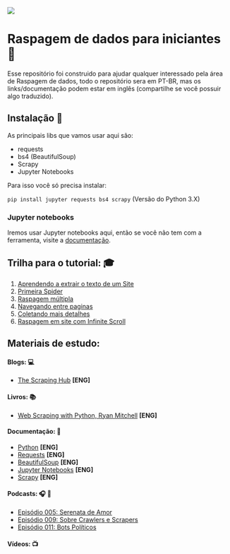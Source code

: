 ![](https://i.creativecommons.org/l/by/4.0/88x31.png)

# Raspagem de dados para iniciantes :page_facing_up:

Esse repositório foi construido para ajudar qualquer interessado pela área de Raspagem de dados, todo o repositório sera em PT-BR, mas os links/documentação podem estar em inglês (compartilhe se você possuir algo traduzido).

## Instalação :floppy_disk:

As principais libs que vamos usar aqui são:
* requests
* bs4 (BeautifulSoup)
* Scrapy
* Jupyter Notebooks
 
 Para isso você só precisa instalar:
 
 `pip install jupyter requests bs4 scrapy` (Versão do Python 3.X)
 
 ### Jupyter notebooks

Iremos usar Jupyter notebooks aqui, então se você não tem com a ferramenta, visite a [documentação](https://jupyter-notebook-beginner-guide.readthedocs.io/en/latest/what_is_jupyter.html).

## Trilha para o tutorial: :mortar_board:

1. [Aprendendo a extrair o texto de um Site](https://github.com/DwarfThief/Raspagem-de-dados-para-iniciantes/blob/master/Aprendendo%20a%20extrair%20o%20texto%20de%20um%20Site.ipynb)
2. [Primeira Spider](https://github.com/DwarfThief/Raspagem-de-dados-para-iniciantes/blob/master/Primeira%20Spider.ipynb) 
3. [Raspagem múltipla](https://github.com/DwarfThief/Raspagem-de-dados-para-iniciantes/blob/master/Raspagem%20multipla.ipynb)
4. [Navegando entre paginas](https://github.com/DwarfThief/Raspagem-de-dados-para-iniciantes/blob/master/Navegando%20entre%20paginas.ipynb)
5. [Coletando mais detalhes](https://github.com/DwarfThief/Raspagem-de-dados-para-iniciantes/blob/master/Coletando%20mais%20detalhes.ipynb)
6. [Raspagem em site com Infinite Scroll](https://github.com/DwarfThief/Raspagem-de-dados-para-iniciantes/blob/master/Raspagem%20em%20site%20com%20Infinite%20Scroll.ipynb)

## Materiais de estudo: 

#### Blogs: :computer:
* [The Scraping Hub](https://blog.scrapinghub.com/) **[ENG]**

#### Livros: :books:
* [Web Scraping with Python, Ryan Mitchell](http://shop.oreilly.com/product/0636920078067.do) **[ENG]**

#### Documentação: :scroll:
* [Python](https://docs.python.org/3/) **[ENG]**
* [Requests](http://docs.python-requests.org/en/master/) **[ENG]**
* [BeautifulSoup](https://www.crummy.com/software/BeautifulSoup/bs4/doc/) **[ENG]**
* [Jupyter Notebooks](http://jupyter.org/documentation) **[ENG]**
* [Scrapy](https://doc.scrapy.org/en/latest/intro/tutorial.html) **[ENG]**

#### Podcasts: :headphones: :musical_note:
* [Episódio 005: Serenata de Amor](http://pizzadedados.com/serenata-de-amor/)
* [Episódio 009: Sobre Crawlers e Scrapers](http://pizzadedados.com/episodio-009/)
* [Episódio 011: Bots Políticos](http://pizzadedados.com/episodio-011/)

#### Vídeos: :tv:
